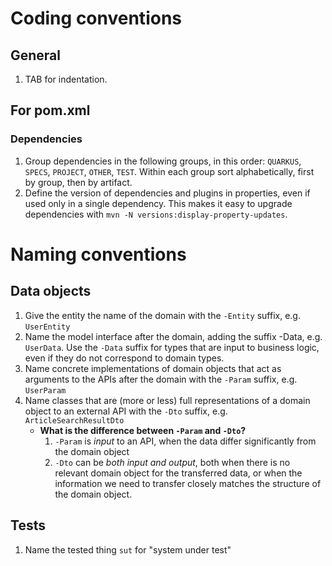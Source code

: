 # Coding conventions

## General

1. TAB for indentation.

## For pom.xml

### Dependencies

1. Group dependencies in the following groups, in this order: `QUARKUS`, `SPECS`, `PROJECT`, `OTHER`, `TEST`. Within each group sort alphabetically, first by group, then by artifact.
2. Define the version of dependencies and plugins in properties, even if used only in a single dependency. This makes it easy to upgrade dependencies with `mvn -N versions:display-property-updates`.

# Naming conventions

## Data objects

1. Give the entity the name of the domain with the `-Entity` suffix, e.g. `UserEntity`
2. Name the model interface after the domain, adding the suffix -Data, e.g. `UserData`. Use the `-Data` suffix for types that are input to business logic, even if they do not correspond to domain types.
3. Name concrete implementations of domain objects that act as arguments to the APIs after the domain with the `-Param` suffix, e.g. `UserParam`
4. Name classes that are (more or less) full representations of a domain object to an external API with the `-Dto` suffix, e.g. `ArticleSearchResultDto`
    - **What is the difference between `-Param` and `-Dto`?**
        1. `-Param` is *input* to an API, when the data differ significantly from the domain object
        2. `-Dto` can be *both input and output*, both when there is no relevant domain object for the transferred data, or when the information we need to transfer closely matches the structure of the domain object.

## Tests

1. Name the tested thing `sut` for "system under test"
